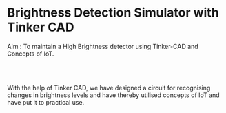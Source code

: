 # Brightness Detection Simulator with Tinker CAD

Aim : To maintain a High Brightness detector using Tinker-CAD and Concepts of IoT.

<br><br>

With the help of Tinker CAD, we have designed a circuit for recognising changes in brightness levels and have thereby utilised concepts of IoT and have put it to practical use.